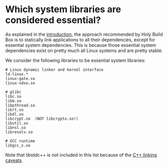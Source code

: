 # Which system libraries are considered essential?

As explained in the [introduction](README.md#problem-introduction), the approach recommended by Holy Build Box is to statically link applications to all their dependencies, except for essential system dependencies. This is because those essential system dependencies exist on pretty much all Linux systems and are pretty stable.

We consider the following libraries to be essential system libraries:

    # Linux dynamic linker and kernel interface
    ld-linux.*
    linux-gate.so
    linux-vdso.so

    # glibc
    libc.so
    libm.so
    libpthread.so
    librt.so
    libdl.so
    libcrypt.so  (NOT libcrypto.so!)
    libutil.so
    libnsl.so
    libresolv.so

    # GCC runtime
    libgcc_s.so

Note that libstdc++ is not included in this list because of the [C++ linking caveats](LINKING-CXX.md).
